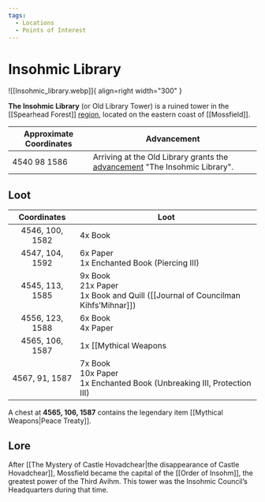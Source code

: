 ```yaml
---
tags:
  - Locations
  - Points of Interest
---
```


# Insohmic Library

![[Insohmic_library.webp]]{ align=right width="300" }

**The Insohmic Library** (or Old Library Tower) is a ruined tower in the [[Spearhead Forest]] [region](/Region), located on the eastern coast of [[Mossfield]].

| Approximate Coordinates | Advancement                                                                                 |
| ----------------------- | ------------------------------------------------------------------------------------------- |
| 4540 98 1586            | Arriving at the Old Library grants the [advancement](/Advancements) "The Insohmic Library". |

## Loot

| **Coordinates** | **Loot**                                                                             |
| :-------------: | ------------------------------------------------------------------------------------ |
| 4546, 100, 1582 | 4x Book                                                                              |
| 4547, 104, 1592 | 6x Paper <br>1x Enchanted Book (Piercing III)                                        |
| 4545, 113, 1585 | 9x Book <br>21x Paper <br>1x Book and Quill ([[Journal of Councilman Kihfs’Mihnar]]) |
| 4556, 123, 1588 | 6x Book <br>4x Paper                                                                 |
| 4565, 106, 1587 | 1x [[Mythical Weapons|Peace Treaty]]                                                 |
| 4567, 91, 1587  | 7x Book <br>10x Paper <br>1x Enchanted Book (Unbreaking III, Protection III)         |

A chest at **4565, 106, 1587** contains the legendary item [[Mythical Weapons|Peace Treaty]].

## Lore

After [[The Mystery of Castle Hovadchear|the disappearance of Castle Hovadchear]], Mossfield became the capital of the [[Order of Insohm]], the greatest power of the Third Avihm. This tower was the Insohmic Council’s Headquarters during that time.

